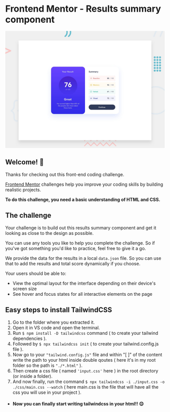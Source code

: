 # Frontend Mentor - Results summary component

![Design preview for the Results summary component coding challenge](./design/desktop-preview.jpg)

## Welcome! 👋

Thanks for checking out this front-end coding challenge.

[Frontend Mentor](https://www.frontendmentor.io) challenges help you improve your coding skills by building realistic projects.

**To do this challenge, you need a basic understanding of HTML and CSS.**

## The challenge

Your challenge is to build out this results summary component and get it looking as close to the design as possible.

You can use any tools you like to help you complete the challenge. So if you've got something you'd like to practice, feel free to give it a go.

We provide the data for the results in a local `data.json` file. So you can use that to add the results and total score dynamically if you choose.

Your users should be able to:

- View the optimal layout for the interface depending on their device's screen size
- See hover and focus states for all interactive elements on the page


## Easy steps to install TailwindCSS
1. Go to the folder where you extracted it.
3. Open it in VS code and open the terminal.
4. Run `$ npm install -D tailwindcss` command ( to create your tailwind dependencies ).
5. Followed by `$ npx tailwindcss init` ( to create your tailwind.config.js file ).
6. Now go to your `"tailwind.config.js"` file and within "[ ]" of the content write the path to your html inside double qoutes ( here it's in my root folder so the path is `"./*.html"` ).
7. Then create a css file ( named `'input.css'` here ) in the root directory (or inside a folder).
8. And now finally, run the command `$ npx tailwindcss -i ./input.css -o ./css/main.css --watch` ( here main.css is the file that will have all the css you will use in your project ).
- #### Now you can finally start writing tailwindcss in your html!! :relieved:

